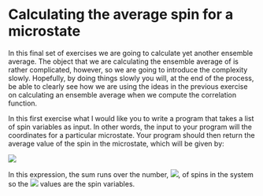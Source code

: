 # Calculating the average spin for a microstate

In this final set of exercises we are going to calculate yet another ensemble average.  The object that we are calculating the ensemble average of is rather complicated, however, so we are going to introduce the complexity slowly.  Hopefully, by doing things slowly you will, at the end of the process, be able to clearly see how we are using the ideas in the previous exercise on calculating an ensemble average when we compute the correlation function.

In this first exercise what I would like you to write a program that takes a list of spin variables as input.  In other words, the input to your program will the coordinates for a particular microstate.  Your program should then return the average value of the spin in the microstate, which will be given by:

![](https://render.githubusercontent.com/render/math?math=\langle\s\rangle=\frac{1}{N}\sum_{i=1}^Ns_i)

In this expression, the sum runs over the number, ![](https://render.githubusercontent.com/render/math?math=N), of spins in the system so the ![](https://render.githubusercontent.com/render/math?math=s_i) values are the spin variables.
